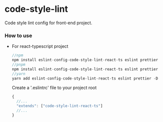 # code-style-lint
Code style lint config for front-end project.

### How to use

- For react-typescript project

  ```js
  //npm
  npm install eslint-config-code-style-lint-react-ts eslint prettier -D
  //pnpm 
  npm install eslint-config-code-style-lint-react-ts eslint prettier -D
  //yarn
  yarn add eslint-config-code-style-lint-react-ts eslint prettier -D
  ```

  Create a '.eslintrc' file to your project root

  ```javascript
  {
    //...
    "extends": ["code-style-lint-react-ts"]
    //...
  }
  ```
